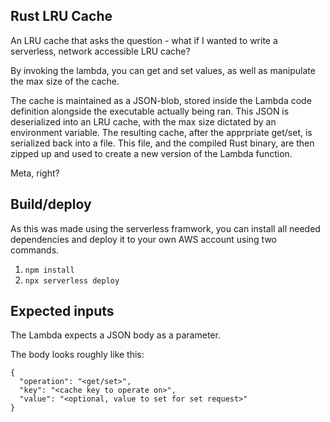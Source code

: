 ## Rust LRU Cache

An LRU cache that asks the question - what if I wanted to write a serverless, network accessible LRU cache?

By invoking the lambda, you can get and set values, as well as manipulate the max size of the cache.

The cache is maintained as a JSON-blob, stored inside the Lambda code definition alongside the executable actually being ran. This JSON is deserialized into an LRU cache, with the max size dictated by an environment variable. The resulting cache, after the apprpriate get/set, is serialized back into a file. This file, and the compiled Rust binary, are then zipped up and used to create a new version of the Lambda function.

Meta, right?


## Build/deploy

As this was made using the serverless framwork, you can install all needed dependencies and deploy it to your own AWS account using two commands.
1. `npm install`
2. `npx serverless deploy`

## Expected inputs

The Lambda expects a JSON body as a parameter. 

The body looks roughly like this:

```
{
  "operation": "<get/set>",
  "key": "<cache key to operate on>",
  "value": "<optional, value to set for set request>"
}
```
